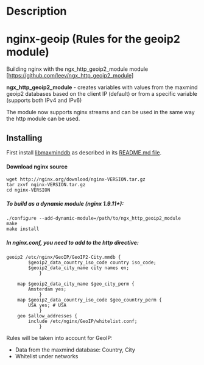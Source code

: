 Description
===========

# nginx-geoip (Rules for the geoip2 module)


Building nginx with the ngx_http_geoip2_module module [https://github.com/leev/ngx_http_geoip2_module]

**ngx_http_geoip2_module** - creates variables with values from the maxmind geoip2 databases based on the client IP (default) or from a specific variable (supports both IPv4 and IPv6)

The module now supports nginx streams and can be used in the same way the http module can be used.

## Installing
First install [libmaxminddb](https://github.com/maxmind/libmaxminddb) as described in its [README.md
file](https://github.com/maxmind/libmaxminddb/blob/main/README.md#installing-from-a-tarball).

#### Download nginx source
```
wget http://nginx.org/download/nginx-VERSION.tar.gz
tar zxvf nginx-VERSION.tar.gz
cd nginx-VERSION
```

##### To build as a dynamic module (nginx 1.9.11+):
```
./configure --add-dynamic-module=/path/to/ngx_http_geoip2_module
make
make install
```

##### In nginx.conf, you need to add to the http directive:

```
geoip2 /etc/nginx/GeoIP/GeoIP2-City.mmdb {
        $geoip2_data_country_iso_code country iso_code;
        $geoip2_data_city_name city names en;
            }

    map $geoip2_data_city_name $geo_city_perm {
        Amsterdam yes;
            }            
    map $geoip2_data_country_iso_code $geo_country_perm {
        USA yes; # USA
            }
    geo $allow_addresses {
        include /etc/nginx/GeoIP/whitelist.conf;
            }
```


Rules will be taken into account for GeoIP:
  - Data from the maxmind database: Country, City
  - Whitelist under networks